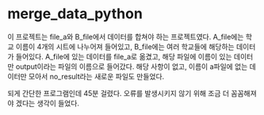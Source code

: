 # merge_data_python
이 프로젝트는 file_a와 B_file에서 데이터를 합쳐야 하는 프로젝트였다.
A_file에는 학교 이름이 4개의 시트에 나누어져 들어있고, B_file에는 여러 학교들에 해당하는 데이터가 들어있다.
A_file에 있는 데이터를 file_a로 옮겼고, 해당 파일에 이름이 있는 데이터만 output이라는 파일의 이름으로 들어갔다.
해당 사항이 없고, 이름이 a파일에 없는 데이터만 모아서 no_result라는 새로운 파일도 만들었다.

되게 간단한 프로그램인데 45분 걸렸다.
오류를 발생시키지 않기 위해 조금 더 꼼꼼해져야 겠다는 생각이 들었다.
